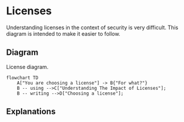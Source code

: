 # Licenses

Understanding licenses in the context of security is very difficult.  This diagram is intended to make it easier to follow.

## Diagram

License diagram.

```mermaid
flowchart TD
    A["You are choosing a license"] -> B{"For what?"}
    B -- using -->C["Understanding The Impact of Licenses"];
    B -- writing -->D["Choosing a license"];
```

## Explanations

